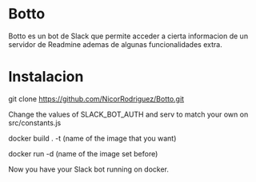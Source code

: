# Botto
Botto es un bot de Slack que permite acceder a cierta informacion de un servidor de Readmine ademas de algunas funcionalidades extra.

# Instalacion

git clone https://github.com/NicorRodriguez/Botto.git

Change the values of SLACK_BOT_AUTH and serv to match your own on src/constants.js

docker build . -t (name of the image that you want)

docker run -d (name of the image set before)

Now you have your Slack bot running on docker.